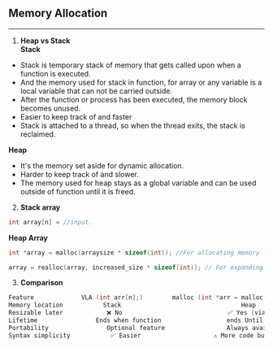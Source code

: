 ## Memory Allocation
---

1. **Heap vs Stack**  
**Stack**  
- Stack is temporary stack of memory that gets called upon when a function is executed.  
- And the memory used for stack in function, for array or any variable is a local variable that can not be carried outside.  
- After the function or process has been executed, the memory block becomes unused.
- Easier to keep track of and faster  
- Stack is attached to a thread, so when the thread exits, the stack is reclaimed.  

**Heap**
- It's the memory set aside for dynamic allocation.
- Harder to keep track of and slower.
- The memory used for heap stays as a global variable and can be used outside of function until it is freed.

2. **Stack array**
```c
int array[n] = //input.
```  
**Heap Array**
```c
int *array = malloc(arraysize * sizeof(int)); //For allocating memory

array = realloc(array, increased_size * sizeof(int)); // For expanding or decreasing allocated size.
```  

3. **Comparison**
```c
Feature	            VLA (int arr[n];)	     malloc (int *arr = malloc(n * sizeof(int));)
Memory location	          Stack	                                Heap
Resizable later	           ❌ No	                            ✅ Yes (via realloc)
Lifetime	            Ends when function                  ends Until you free() it
Portability	               Optional feature	                Always available in C
Syntax simplicity	        ✅ Easier	                ⚠️ More code but more control
```  
  